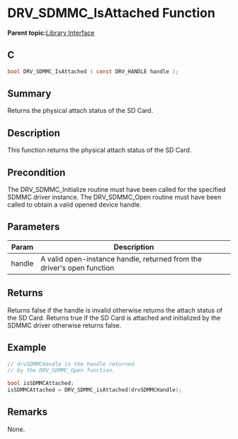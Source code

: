 # DRV\_SDMMC\_IsAttached Function

**Parent topic:**[Library Interface](GUID-D15D1321-065D-4EA7-A00C-D277A8A66F8D.md)

## C

```c
bool DRV_SDMMC_IsAttached ( const DRV_HANDLE handle );
```

## Summary

Returns the physical attach status of the SD Card.

## Description

This function returns the physical attach status of the SD Card.

## Precondition

The DRV\_SDMMC\_Initialize routine must have been called for the specified SDMMC driver instance. The DRV\_SDMMC\_Open routine must have been called to obtain a valid opened device handle.

## Parameters

|Param|Description|
|-----|-----------|
|handle|A valid open-instance handle, returned from the driver's open function|

## Returns

Returns false if the handle is invalid otherwise returns the attach status of the SD Card. Returns true if the SD Card is attached and initialized by the SDMMC driver otherwise returns false.

## Example

```c
// drvSDMMCHandle is the handle returned
// by the DRV_SDMMC_Open function.

bool isSDMMCAttached;
isSDMMCAttached = DRV_SDMMC_isAttached(drvSDMMCHandle);

```

## Remarks

None.

